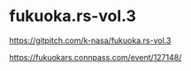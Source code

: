 # fukuoka.rs-vol.3

https://gitpitch.com/k-nasa/fukuoka.rs-vol.3

https://fukuokars.connpass.com/event/127148/
